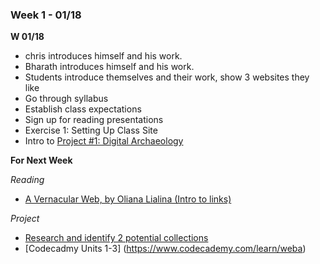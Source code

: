 ### Week 1 - 01/18
**W 01/18**
* chris introduces himself and his work.
* Bharath introduces himself and his work.
* Students introduce themselves and their work, show 3 websites they like
* Go through syllabus
* Establish class expectations
* Sign up for reading presentations
* Exercise 1: Setting Up Class Site
* Intro to [Project #1: Digital Archaeology](../project1/)

**For Next Week**

_Reading_
* [A Vernacular Web, by Oliana Lialina (Intro to links)](/hamamoto/interactive1-s17/tree/gh-pages/library/vernacular-web/)

_Project_
* [Research and identify 2 potential collections](https://github.com/hamamoto/interactive1-s17/issues/3)
* [Codecadmy Units 1-3] (https://www.codecademy.com/learn/weba)

